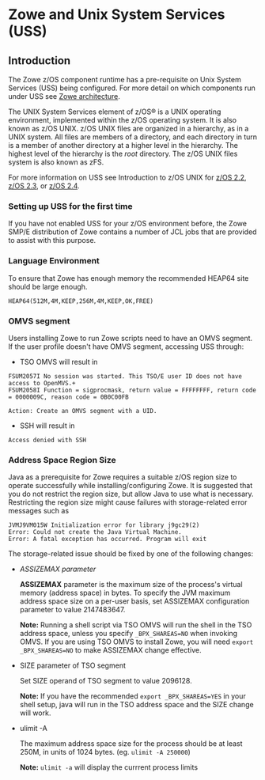 # Zowe and Unix System Services (USS)

## Introduction

The Zowe z/OS component runtime has a pre-requisite on Unix System Services (USS) being configured.  For more detail on which components run under USS see [Zowe architecture](../getting-started/zowe-architecture.md).

The UNIX System Services element of z/OS® is a UNIX operating environment, implemented within the z/OS operating system. It is also known as z/OS UNIX. z/OS UNIX files are organized in a hierarchy, as in a UNIX system.  All files are members of a directory, and each directory in turn is a member of another directory at a higher level in the hierarchy. The highest level of the hierarchy is the *root* directory. The z/OS UNIX files system is also known as zFS.   

For more information on USS see Introduction to z/OS UNIX for [z/OS 2.2](https://www.ibm.com/support/knowledgecenter/SSLTBW_2.2.0/com.ibm.zos.v2r2.bpxb200/int.htm), [z/OS 2.3](https://www.ibm.com/support/knowledgecenter/SSLTBW_2.3.0/com.ibm.zos.v2r3.bpxb200/int.htm), or [z/OS 2.4](https://www.ibm.com/support/knowledgecenter/SSLTBW_2.4.0/com.ibm.zos.v2r4.bpxb200/int.htm).  

### Setting up USS for the first time

If you have not enabled USS for your z/OS environment before, the Zowe SMP/E distribution of Zowe contains a number of JCL jobs that are provided to assist with this purpose.  

### Language Environment

To ensure that Zowe has enough memory the recommended HEAP64 site should be large enough.
```
HEAP64(512M,4M,KEEP,256M,4M,KEEP,OK,FREE)
```

### OMVS segment

Users installing Zowe to run Zowe scripts need to have an OMVS segment. If the user profile doesn't have OMVS segment, accessing USS through:

- TSO OMVS will result in

```
FSUM2057I No session was started. This TSO/E user ID does not have access to OpenMVS.+
FSUM2058I Function = sigprocmask, return value = FFFFFFFF, return code = 0000009C, reason code = 0B0C00FB

Action: Create an OMVS segment with a UID.
```

- SSH will result in

```
Access denied with SSH
```

### Address Space Region Size

Java as a prerequisite for Zowe requires a suitable z/OS region size to operate successfully while installing/configuring Zowe. It is suggested that you do not restrict the region size, but allow Java to use what is necessary. Restricting the region size might cause failures with storage-related error messages such as
```
JVMJ9VM015W Initialization error for library j9gc29(2)
Error: Could not create the Java Virtual Machine.
Error: A fatal exception has occurred. Program will exit
```
The storage-related issue should be fixed by one of the following changes:

- *ASSIZEMAX parameter*

    **ASSIZEMAX** parameter is the maximum size of the process's virtual memory (address space) in bytes. 
    To specify the JVM maximum address space size on a per-user basis, set ASSIZEMAX configuration parameter to value 2147483647.

    **Note:** Running a shell script via TSO OMVS will run the shell in the TSO address space, unless you specify `_BPX_SHAREAS=NO` when invoking OMVS. If you are using TSO OMVS to install Zowe, you will need `export _BPX_SHAREAS=NO` to make ASSIZEMAX change effective.

- SIZE parameter of TSO segment

    Set SIZE operand of TSO segment to value 2096128.
    
    **Note:** If you have the recommended `export _BPX_SHAREAS=YES` in your shell setup, java will run in the TSO address space and the SIZE change will work.

- ulimit -A 

    The maximum address space size for the process should be at least 250M, in units of 1024 bytes. (eg. `ulimit -A 250000`)
    
    **Note:** `ulimit -a` will display the currrent process limits
